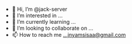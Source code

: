 - 👋 Hi, I’m @jack-server
- 👀 I’m interested in ...
- 🌱 I’m currently learning ...
- 💞️ I’m looking to collaborate on ...
- 📫 How to reach me ...jnyamsisaa@gmail.com

<!---
jack-server/jack-server is a ✨ special ✨ repository because its `README.md` (this file) appears on your GitHub profile.
You can click the Preview link to take a look at your changes.
--->
